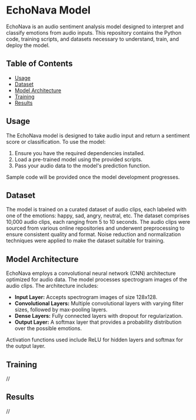 # EchoNava Model

EchoNava is an audio sentiment analysis model designed to interpret and classify emotions from audio inputs. This repository contains the Python code, training scripts, and datasets necessary to understand, train, and deploy the model.

## Table of Contents

- [Usage](#usage)
- [Dataset](#dataset)
- [Model Architecture](#model-architecture)
- [Training](#training)
- [Results](#results)

## Usage

The EchoNava model is designed to take audio input and return a sentiment score or classification. To use the model:

1. Ensure you have the required dependencies installed.
2. Load a pre-trained model using the provided scripts.
3. Pass your audio data to the model's prediction function.

Sample code will be provided once the model development progresses.

## Dataset

The model is trained on a curated dataset of audio clips, each labeled with one of the emotions: happy, sad, angry, neutral, etc. The dataset comprises 10,000 audio clips, each ranging from 5 to 10 seconds. The audio clips were sourced from various online repositories and underwent preprocessing to ensure consistent quality and format. Noise reduction and normalization techniques were applied to make the dataset suitable for training.

## Model Architecture

EchoNava employs a convolutional neural network (CNN) architecture optimized for audio data. The model processes spectrogram images of the audio clips. The architecture includes:

- **Input Layer:** Accepts spectrogram images of size 128x128.
- **Convolutional Layers:** Multiple convolutional layers with varying filter sizes, followed by max-pooling layers.
- **Dense Layers:** Fully connected layers with dropout for regularization.
- **Output Layer:** A softmax layer that provides a probability distribution over the possible emotions.

Activation functions used include ReLU for hidden layers and softmax for the output layer.

## Training
//
## Results

//
